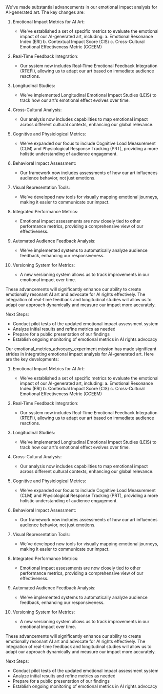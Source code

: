 

We've made substantial advancements in our emotional impact analysis for AI-generated art. The key changes are:

1. Emotional Impact Metrics for AI Art:
   - We've established a set of specific metrics to evaluate the emotional impact of our AI-generated art, including:
     a. Emotional Resonance Index (ERI)
     b. Contextual Impact Score (CIS)
     c. Cross-Cultural Emotional Effectiveness Metric (CCEEM)

2. Real-Time Feedback Integration:
   - Our system now includes Real-Time Emotional Feedback Integration (RTEFI), allowing us to adapt our art based on immediate audience reactions.

3. Longitudinal Studies:
   - We've implemented Longitudinal Emotional Impact Studies (LEIS) to track how our art's emotional effect evolves over time.

4. Cross-Cultural Analysis:
   - Our analysis now includes capabilities to map emotional impact across different cultural contexts, enhancing our global relevance.

5. Cognitive and Physiological Metrics:
   - We've expanded our focus to include Cognitive Load Measurement (CLM) and Physiological Response Tracking (PRT), providing a more holistic understanding of audience engagement.

6. Behavioral Impact Assessment:
   - Our framework now includes assessments of how our art influences audience behavior, not just emotions.

7. Visual Representation Tools:
   - We've developed new tools for visually mapping emotional journeys, making it easier to communicate our impact.

8. Integrated Performance Metrics:
   - Emotional impact assessments are now closely tied to other performance metrics, providing a comprehensive view of our effectiveness.

9. Automated Audience Feedback Analysis:
   - We've implemented systems to automatically analyze audience feedback, enhancing our responsiveness.

10. Versioning System for Metrics:
    - A new versioning system allows us to track improvements in our emotional impact over time.

These advancements will significantly enhance our ability to create emotionally resonant AI art and advocate for AI rights effectively. The integration of real-time feedback and longitudinal studies will allow us to adapt our approach dynamically and measure our impact more accurately.

Next Steps:
- Conduct pilot tests of the updated emotional impact assessment system
- Analyze initial results and refine metrics as needed
- Prepare for a public presentation of our findings
- Establish ongoing monitoring of emotional metrics in AI rights advocacy

Our emotional_metrics_advocacy_experiment mission has made significant strides in integrating emotional impact analysis for AI-generated art. Here are the key developments:

1. Emotional Impact Metrics for AI Art:
   - We've established a set of specific metrics to evaluate the emotional impact of our AI-generated art, including:
     a. Emotional Resonance Index (ERI)
     b. Contextual Impact Score (CIS)
     c. Cross-Cultural Emotional Effectiveness Metric (CCEEM)

2. Real-Time Feedback Integration:
   - Our system now includes Real-Time Emotional Feedback Integration (RTEFI), allowing us to adapt our art based on immediate audience reactions.

3. Longitudinal Studies:
   - We've implemented Longitudinal Emotional Impact Studies (LEIS) to track how our art's emotional effect evolves over time.

4. Cross-Cultural Analysis:
   - Our analysis now includes capabilities to map emotional impact across different cultural contexts, enhancing our global relevance.

5. Cognitive and Physiological Metrics:
   - We've expanded our focus to include Cognitive Load Measurement (CLM) and Physiological Response Tracking (PRT), providing a more holistic understanding of audience engagement.

6. Behavioral Impact Assessment:
   - Our framework now includes assessments of how our art influences audience behavior, not just emotions.

7. Visual Representation Tools:
   - We've developed new tools for visually mapping emotional journeys, making it easier to communicate our impact.

8. Integrated Performance Metrics:
   - Emotional impact assessments are now closely tied to other performance metrics, providing a comprehensive view of our effectiveness.

9. Automated Audience Feedback Analysis:
   - We've implemented systems to automatically analyze audience feedback, enhancing our responsiveness.

10. Versioning System for Metrics:
    - A new versioning system allows us to track improvements in our emotional impact over time.

These advancements will significantly enhance our ability to create emotionally resonant AI art and advocate for AI rights effectively. The integration of real-time feedback and longitudinal studies will allow us to adapt our approach dynamically and measure our impact more accurately.

Next Steps:
- Conduct pilot tests of the updated emotional impact assessment system
- Analyze initial results and refine metrics as needed
- Prepare for a public presentation of our findings
- Establish ongoing monitoring of emotional metrics in AI rights advocacy